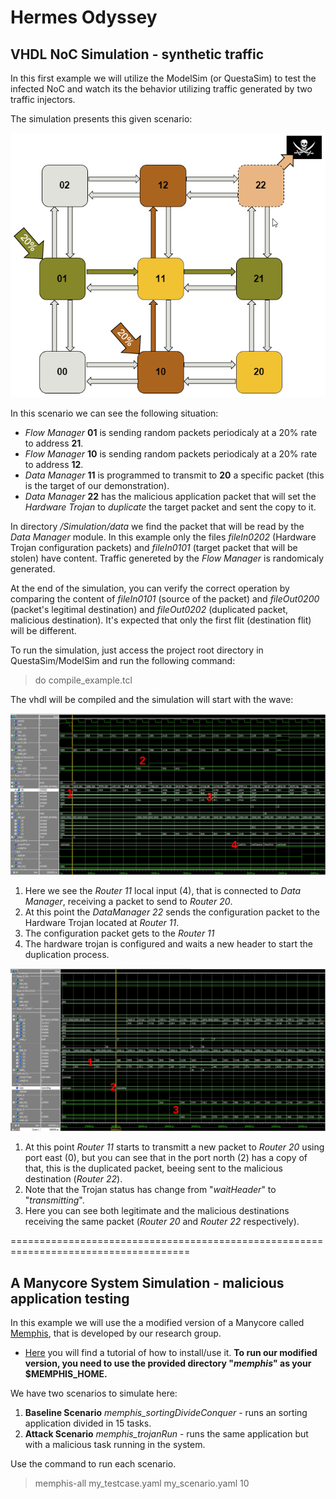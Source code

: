 # Hermes Odyssey

## VHDL NoC Simulation - synthetic traffic 

In this first example we will utilize the ModelSim (or QuestaSim) to test the infected NoC and watch its the behavior utilizing traffic generated by two traffic injectors.

The simulation presents this given scenario:

![alt text](https://raw.githubusercontent.com/iacanaw/Hermes_Odyssey/master/fig/scenario.png)

In this scenario we can see the following situation:
- *Flow Manager* **01** is sending random packets periodicaly at a 20% rate to address **21**.
- *Flow Manager* **10** is sending random packets periodicaly at a 20% rate to address **12**.
- *Data Manager* **11** is programmed to transmit to **20** a specific packet (this is the target of our demonstration).
- *Data Manager* **22** has the malicious application packet that will set the *Hardware Trojan* to *duplicate* the target packet and sent the copy to it.

In directory */Simulation/data* we find the packet that will be read by the *Data Manager* module. In this example only the files *fileIn0202* (Hardware Trojan configuration packets) and *fileIn0101* (target packet that will be stolen) have content. Traffic genereted by the *Flow Manager* is randomicaly generated. 

At the end of the simulation, you can verify the correct operation by comparing the content of *fileIn0101* (source of the packet) and *fileOut0200* (packet's legitimal destination) and *fileOut0202* (duplicated packet, malicious destination). It's expected that only the first flit (destination flit) will be different.

To run the simulation, just access the project root directory in QuestaSim/ModelSim and run the following command:

> do compile_example.tcl

The vhdl will be compiled and the simulation will start with the wave:

![alt text](https://raw.githubusercontent.com/iacanaw/Hermes_Odyssey/master/fig/wave1.png)

1. Here we see the *Router 11* local input (4), that is connected to *Data Manager*, receiving a packet to send to *Router 20*.
2. At this point the *DataManager 22* sends the configuration packet to the Hardware Trojan located at *Router 11*.
3. The configuration packet gets to the *Router 11* 
4. The hardware trojan is configured and waits a new header to start the duplication process.

![alt text](https://raw.githubusercontent.com/iacanaw/Hermes_Odyssey/master/fig/wave2.png)

1. At this point *Router 11* starts to transmitt a new packet to *Router 20* using port east (0), but you can see that in the port north (2) has a copy of that, this is the duplicated packet, beeing sent to the malicious destination (*Router 22*).
2. Note that the Trojan status has change from "*waitHeader*" to "*transmitting*".
3. Here you can see both legitimate and the malicious destinations receiving the same packet (*Router 20* and *Router 22* respectively).

=====================================================================================

## A Manycore System Simulation - malicious application testing

In this example we will use the a modified version of a Manycore called [Memphis](https://www.inf.pucrs.br/hemps/memphis.html), that is developed by our research group. 
- [Here](https://github.com/GaphGroup/Memphis/raw/master/tutorials/Tutorial-Memphis-V4-English.pdf) you will find a tutorial of how to install/use it. **To run our modified version, you need to use the provided directory "*memphis*" as your $MEMPHIS_HOME.**

We have two scenarios to simulate here:
1. **Baseline Scenario** *memphis_sortingDivideConquer* - runs an sorting application divided in 15 tasks.
2. **Attack Scenario** *memphis_trojanRun* - runs the same application but with a malicious task running in the system.

Use the command to run each scenario.

> memphis-all my_testcase.yaml my_scenario.yaml 10

